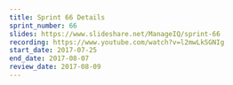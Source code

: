 ```yaml
---
title: Sprint 66 Details
sprint_number: 66
slides: https://www.slideshare.net/ManageIQ/sprint-66
recording: https://www.youtube.com/watch?v=l2mwLkSGNIg
start_date: 2017-07-25
end_date: 2017-08-07
review_date: 2017-08-09
---
```

